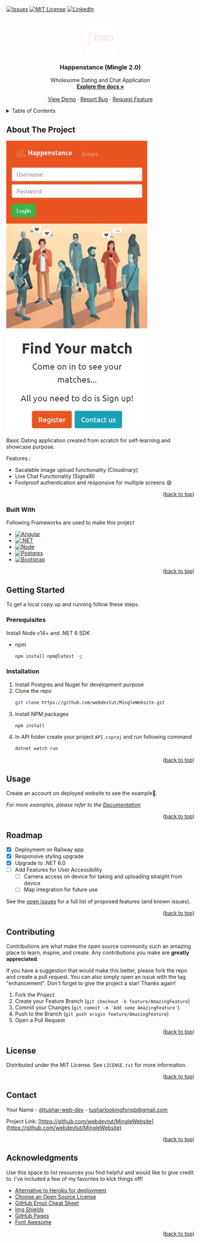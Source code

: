 <a name="readme-top"></a>

[![Issues][issues-shield]][issues-url]
[![MIT License][license-shield]][license-url]
[![LinkedIn][linkedin-shield]][linkedin-url]

<!-- PROJECT LOGO -->
<br />
<div align="center">
  <a href="https://github.com/webdevtut/MingleWebsite">
    <img src="client/src/assets/logo.png" alt="Logo" width="80" height="80">
  </a>

  <h3 align="center">Happenstance (Mingle 2.0)</h3>

  <p align="center">
    Wholesome Dating and Chat Application
    <br />
    <a href="https://github.com/webdevtut/MingleWebsite/README.md"><strong>Explore the docs »</strong></a>
    <br />
    <br />
    <a href="https://happenstance.up.railway.app/">View Demo</a>
    ·
    <a href="https://github.com/webdevtut/MingleWebsite/issues">Report Bug</a>
    ·
    <a href="https://github.com/webdevtut/MingleWebsite/issues">Request Feature</a>
  </p>
</div>

<!-- TABLE OF CONTENTS -->
<details>
  <summary>Table of Contents</summary>
  <ol>
    <li>
      <a href="#about-the-project">About The Project</a>
      <ul>
        <li><a href="#built-with">Built With</a></li>
      </ul>
    </li>
    <li>
      <a href="#getting-started">Getting Started</a>
      <ul>
        <li><a href="#prerequisites">Prerequisites</a></li>
        <li><a href="#installation">Installation</a></li>
      </ul>
    </li>
    <li><a href="#usage">Usage</a></li>
    <li><a href="#roadmap">Roadmap</a></li>
    <li><a href="#contributing">Contributing</a></li>
    <li><a href="#license">License</a></li>
    <li><a href="#contact">Contact</a></li>
    <li><a href="#acknowledgments">Acknowledgments</a></li>
  </ol>
</details>

<!-- ABOUT THE PROJECT -->

## About The Project

[![Happenstance Screen Shot][product-screenshot]](https://happenstance.up.railway.app/)

Basic Dating application created from scratch for self-learning and showcase purpose.

Features :

- Sacalable image upload functionality (Cloudinary)
- Live Chat Functionality (SignalR)
- Foolproof authentication and responsive for multiple screens :smile:

<p align="right">(<a href="#readme-top">back to top</a>)</p>

### Built With

Following Frameworks are used to make this project

- [![Angular][Angular.io]][Angular-url]
- [![.NET][.NET.io]][.NET-url]
- [![Node][Node.io]][Node-url]
- [![Postgres][Postgres.io]][Postgres-url]
- [![Bootstrap][Bootstrap.com]][Bootstrap-url]

<p align="right">(<a href="#readme-top">back to top</a>)</p>

<!-- GETTING STARTED -->

## Getting Started

To get a local copy up and running follow these steps.

### Prerequisites

Install Node v14+ and .NET 6 SDK

- npm
  ```sh
  npm install npm@latest -g
  ```

### Installation

1. Install Postgres and Nuget for development purpose
2. Clone the repo
   ```sh
   git clone https://github.com/webdevtut/MingleWebsite.git
   ```
3. Install NPM packages
   ```sh
   npm install
   ```
4. In API folder create your project `API.csproj` and run following command
   ```sh
   dotnet watch run
   ```

<p align="right">(<a href="#readme-top">back to top</a>)</p>

<!-- USAGE EXAMPLES -->

## Usage

Create an account on deployed website to see the example🤗.

_For more examples, please refer to the [Documentation](https://happenstance.up.railway.app/)_

<p align="right">(<a href="#readme-top">back to top</a>)</p>

<!-- ROADMAP -->

## Roadmap

- [x] Deployment on Railway app
- [x] Responsive styling upgrade
- [x] Upgrade to .NET 6.0
- [ ] Add Features for User Accessibility
  - [ ] Camera access on device for taking and uploading straight from device
  - [ ] Map integration for future use

See the [open issues](https://github.com/webdevtut/MingleWebsite/issues) for a full list of proposed features (and known issues).

<p align="right">(<a href="#readme-top">back to top</a>)</p>

<!-- CONTRIBUTING -->

## Contributing

Contributions are what make the open source community such an amazing place to learn, inspire, and create. Any contributions you make are **greatly appreciated**.

If you have a suggestion that would make this better, please fork the repo and create a pull request. You can also simply open an issue with the tag "enhancement".
Don't forget to give the project a star! Thanks again!

1. Fork the Project
2. Create your Feature Branch (`git checkout -b feature/AmazingFeature`)
3. Commit your Changes (`git commit -m 'Add some AmazingFeature'`)
4. Push to the Branch (`git push origin feature/AmazingFeature`)
5. Open a Pull Request

<p align="right">(<a href="#readme-top">back to top</a>)</p>

<!-- LICENSE -->

## License

Distributed under the MIT License. See `LICENSE.txt` for more information.

<p align="right">(<a href="#readme-top">back to top</a>)</p>

<!-- CONTACT -->

## Contact

Your Name - [@tushar-web-dev](https://linkedin.com/in/tushar-web-dev/) - tusharlookingforjob@gmail.com

Project Link: [https://github.com/webdevtut/MingleWebsite](https://github.com/webdevtut/MingleWebsite)

<p align="right">(<a href="#readme-top">back to top</a>)</p>

<!-- ACKNOWLEDGMENTS -->

## Acknowledgments

Use this space to list resources you find helpful and would like to give credit to. I've included a few of my favorites to kick things off!

- [Alternative to Heroku for deployment](https://railway.app/)
- [Choose an Open Source License](https://choosealicense.com)
- [GitHub Emoji Cheat Sheet](https://www.webpagefx.com/tools/emoji-cheat-sheet)
- [Img Shields](https://shields.io)
- [GitHub Pages](https://pages.github.com)
- [Font Awesome](https://fontawesome.com)

<p align="right">(<a href="#readme-top">back to top</a>)</p>

<!-- MARKDOWN LINKS & IMAGES -->

[issues-shield]: https://img.shields.io/github/issues/othneildrew/Best-README-Template.svg?style=for-the-badge
[issues-url]: https://github.com/webdevtut/MingleWebsite/issues
[license-shield]: https://img.shields.io/github/license/othneildrew/Best-README-Template.svg?style=for-the-badge
[license-url]: https://github.com/webdevtut/MingleWebsite/blob/master/LICENSE.txt
[linkedin-shield]: https://img.shields.io/badge/-LinkedIn-black.svg?style=for-the-badge&logo=linkedin&colorB=555
[linkedin-url]: https://linkedin.com/in/tushar-web-dev/
[product-screenshot]: images/screenshot.png
[Angular.io]: https://img.shields.io/badge/Angular-DD0031?style=for-the-badge&logo=angular&logoColor=white
[Angular-url]: https://angular.io/
[Postgres.io]: https://img.shields.io/badge/Postgres-12-green
[Postgres-url]: https://www.postgresql.org/
[Node.io]: https://img.shields.io/badge/node-12-brightgreen
[Node-url]: https://nodejs.org/
[.NET.io]: https://img.shields.io/badge/.NET-6-blue
[.NET-url]: https://dotnet.microsoft.com/
[Bootstrap.com]: https://img.shields.io/badge/Bootstrap-563D7C?style=for-the-badge&logo=bootstrap&logoColor=white
[Bootstrap-url]: https://getbootstrap.com